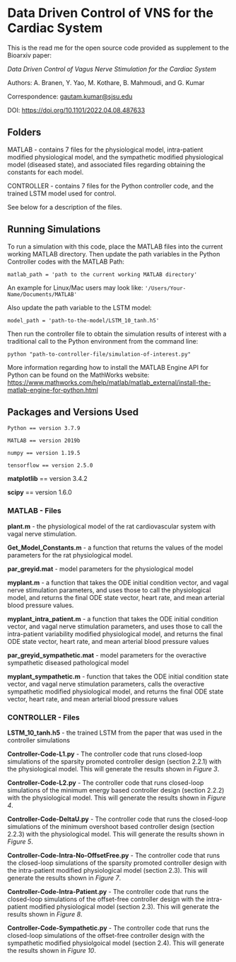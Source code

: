 # Data Driven Control of VNS for the Cardiac System
 
 This is the read me for the open source code provided as supplement to the Bioarxiv paper: 
 
 *Data Driven Control of Vagus Nerve Stimulation for the Cardiac System*
 
 Authors: A. Branen, Y. Yao, M. Kothare, B. Mahmoudi, and G. Kumar 

Correspondence: gautam.kumar@sjsu.edu 

DOI: <https://doi.org/10.1101/2022.04.08.487633>

## Folders 

MATLAB - contains 7 files for the physiological model, intra-patient modified physiological model, and the sympathetic modified physiological model (diseased state), and associated files regarding obtaining the constants for each model. 

CONTROLLER - contains 7 files for the Python controller code, and the trained LSTM model used for control. 

See below for a description of the files. 

## Running Simulations 

To run a simulation with this code, place the MATLAB files into the current working MATLAB directory. Then update the path variables in the Python Controller codes with the MATLAB Path: 

`matlab_path = 'path to the current working MATLAB directory'` 

An example for Linux/Mac users may look like: `'/Users/Your-Name/Documents/MATLAB'` 

Also update the path variable to the LSTM model: 

`model_path = 'path-to-the-model/LSTM_10_tanh.h5'` 

Then run the controller file to obtain the simulation results of interest with a traditional call to the Python environment from the command line: 

`python "path-to-controller-file/simulation-of-interest.py"`

More information regarding how to install the MATLAB Engine API for Python can be found on the MathWorks website: 
<https://www.mathworks.com/help/matlab/matlab_external/install-the-matlab-engine-for-python.html> 

## Packages and Versions Used 

`Python == version 3.7.9` 

`MATLAB == version 2019b` 

`numpy == version 1.19.5`

`tensorflow == version 2.5.0`

**matplotlib** == version 3.4.2

**scipy** == version 1.6.0

### MATLAB - Files 

**plant.m** - the physiological model of the rat  cardiovascular system with vagal nerve stimulation. 

**Get_Model_Constants.m** - a function that returns the values of the model parameters for the rat physiological model. 

**par_greyid.mat** - model parameters for the physiological model 

**myplant.m** - a function that takes the ODE initial condition vector, and vagal nerve stimulation parameters, and uses those to call the physiological model, and returns the final ODE state vector, heart rate, and mean arterial blood pressure values. 

**myplant_intra_patient.m** - a function that takes the ODE initial condition vector, and vagal nerve stimulation parameters, and uses those to call the intra-patient variability modified physiological model, and returns the final ODE state vector, heart rate, and mean arterial blood pressure values

**par_greyid_sympathetic.mat** - model parameters for the overactive sympathetic diseased pathological model 

**myplant_sympathetic.m** - function that takes the ODE initial condition state vector, and vagal nerve stimulation parameters, calls the overactive sympathetic modified physiological model, and returns the final ODE state vector, heart rate, and mean arterial blood pressure values 

### CONTROLLER - Files 

**LSTM_10_tanh.h5** - the trained LSTM from the paper that was used in the controller simulations 

**Controller-Code-L1.py** - The controller code that runs closed-loop simulations of the sparsity promoted controller design (section 2.2.1) with the physiological model. This will generate the results shown in *Figure 3*. 

**Controller-Code-L2.py** - The controller code that runs closed-loop simulations of the minimum energy based controller design (section 2.2.2) with the physiological model. This will generate the results shown in *Figure 4*. 

**Controller-Code-DeltaU.py** - The controller code that runs the closed-loop simulations of the minimum overshoot based controller design (section 2.2.3) with the physiological model. This will generate the results shown in *Figure 5*. 

**Controller-Code-Intra-No-OffsetFree.py** - The controller code that runs the closed-loop simulations of the sparsity promoted controller design with the intra-patient modified physiological model (section 2.3). This will generate the results shown in *Figure 7*. 

**Controller-Code-Intra-Patient.py** - The controller code that runs the closed-loop simulations of the offset-free controller design with the intra-patient modified physiological model (section 2.3). This will generate the results shown in *Figure 8*. 

**Controller-Code-Sympathetic.py** - The controller code that runs the closed-loop simulations of the offset-free controller design with the sympathetic modified physiolgoical model (section 2.4). This will generate the results shown in *Figure 10*. 
